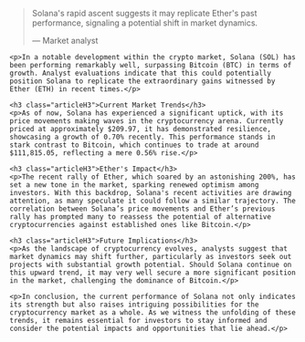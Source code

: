 

 
  <blockquote class="generated-quote"><p>Solana's rapid ascent suggests it may replicate Ether's past performance, signaling a potential shift in market dynamics.</p><p class="quote-author">— Market analyst</p></blockquote>
    

    <p>In a notable development within the crypto market, Solana (SOL) has been performing remarkably well, surpassing Bitcoin (BTC) in terms of growth. Analyst evaluations indicate that this could potentially position Solana to replicate the extraordinary gains witnessed by Ether (ETH) in recent times.</p>

    <h3 class="articleH3">Current Market Trends</h3>
    <p>As of now, Solana has experienced a significant uptick, with its price movements making waves in the cryptocurrency arena. Currently priced at approximately $209.97, it has demonstrated resilience, showcasing a growth of 0.70% recently. This performance stands in stark contrast to Bitcoin, which continues to trade at around $111,815.05, reflecting a mere 0.56% rise.</p>

    <h3 class="articleH3">Ether's Impact</h3>
    <p>The recent rally of Ether, which soared by an astonishing 200%, has set a new tone in the market, sparking renewed optimism among investors. With this backdrop, Solana's recent activities are drawing attention, as many speculate it could follow a similar trajectory. The correlation between Solana’s price movements and Ether’s previous rally has prompted many to reassess the potential of alternative cryptocurrencies against established ones like Bitcoin.</p>

    <h3 class="articleH3">Future Implications</h3>
    <p>As the landscape of cryptocurrency evolves, analysts suggest that market dynamics may shift further, particularly as investors seek out projects with substantial growth potential. Should Solana continue on this upward trend, it may very well secure a more significant position in the market, challenging the dominance of Bitcoin.</p>

    <p>In conclusion, the current performance of Solana not only indicates its strength but also raises intriguing possibilities for the cryptocurrency market as a whole. As we witness the unfolding of these trends, it remains essential for investors to stay informed and consider the potential impacts and opportunities that lie ahead.</p>

